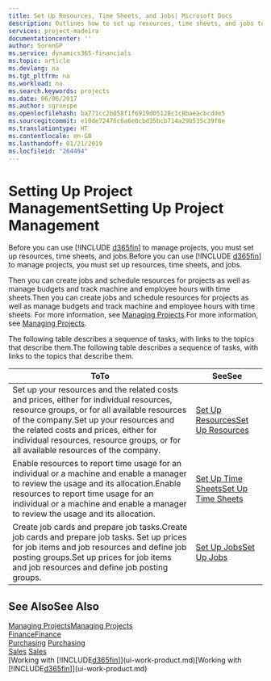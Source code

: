 ```yaml
---
title: Set Up Resources, Time Sheets, and Jobs| Microsoft Docs
description: Outlines how to set up resources, time sheets, and jobs to manage projects.
services: project-madeira
documentationcenter: ''
author: SorenGP
ms.service: dynamics365-financials
ms.topic: article
ms.devlang: na
ms.tgt_pltfrm: na
ms.workload: na
ms.search.keywords: projects
ms.date: 06/06/2017
ms.author: sgroespe
ms.openlocfilehash: ba771cc2b058f1f6919d05128c1c8baeacbcdde5
ms.sourcegitcommit: e10de72476c6a6e0cbd35bcb714a29b535c39f0e
ms.translationtype: HT
ms.contentlocale: en-GB
ms.lasthandoff: 01/21/2019
ms.locfileid: "264494"
---
```

# <a name="setting-up-project-management"></a><span data-ttu-id="364b0-103">Setting Up Project Management</span><span class="sxs-lookup"><span data-stu-id="364b0-103">Setting Up Project Management</span></span>
<span data-ttu-id="364b0-104">Before you can use [!INCLUDE [d365fin](includes/d365fin_md.md)] to manage projects, you must set up resources, time sheets, and jobs.</span><span class="sxs-lookup"><span data-stu-id="364b0-104">Before you can use [!INCLUDE [d365fin](includes/d365fin_md.md)] to manage projects, you must set up resources, time sheets, and jobs.</span></span>

<span data-ttu-id="364b0-105">Then you can create jobs and schedule resources for projects as well as manage budgets and track machine and employee hours with time sheets.</span><span class="sxs-lookup"><span data-stu-id="364b0-105">Then you can create jobs and schedule resources for projects as well as manage budgets and track machine and employee hours with time sheets.</span></span> <span data-ttu-id="364b0-106">For more information, see [Managing Projects](projects-manage-projects.md).</span><span class="sxs-lookup"><span data-stu-id="364b0-106">For more information, see [Managing Projects](projects-manage-projects.md).</span></span>  

<span data-ttu-id="364b0-107">The following table describes a sequence of tasks, with links to the topics that describe them.</span><span class="sxs-lookup"><span data-stu-id="364b0-107">The following table describes a sequence of tasks, with links to the topics that describe them.</span></span>

| <span data-ttu-id="364b0-108">To</span><span class="sxs-lookup"><span data-stu-id="364b0-108">To</span></span> | <span data-ttu-id="364b0-109">See</span><span class="sxs-lookup"><span data-stu-id="364b0-109">See</span></span> |
| --- | --- |
| <span data-ttu-id="364b0-110">Set up your resources and the related costs and prices, either for individual resources, resource groups, or for all available resources of the company.</span><span class="sxs-lookup"><span data-stu-id="364b0-110">Set up your resources and the related costs and prices, either for individual resources, resource groups, or for all available resources of the company.</span></span> |[<span data-ttu-id="364b0-111">Set Up Resources</span><span class="sxs-lookup"><span data-stu-id="364b0-111">Set Up Resources</span></span>](projects-how-setup-resources.md) |
| <span data-ttu-id="364b0-112">Enable resources to report time usage for an individual or a machine and enable a manager to review the usage and its allocation.</span><span class="sxs-lookup"><span data-stu-id="364b0-112">Enable resources to report time usage for an individual or a machine and enable a manager to review the usage and its allocation.</span></span> |[<span data-ttu-id="364b0-113">Set Up Time Sheets</span><span class="sxs-lookup"><span data-stu-id="364b0-113">Set Up Time Sheets</span></span>](projects-how-setup-time-sheets.md) |
| <span data-ttu-id="364b0-114">Create job cards and prepare job tasks.</span><span class="sxs-lookup"><span data-stu-id="364b0-114">Create job cards and prepare job tasks.</span></span> <span data-ttu-id="364b0-115">Set up prices for job items and job resources and define job posting groups.</span><span class="sxs-lookup"><span data-stu-id="364b0-115">Set up prices for job items and job resources and define job posting groups.</span></span> |[<span data-ttu-id="364b0-116">Set Up Jobs</span><span class="sxs-lookup"><span data-stu-id="364b0-116">Set Up Jobs</span></span>](projects-how-setup-jobs.md) |

## <a name="see-also"></a><span data-ttu-id="364b0-117">See Also</span><span class="sxs-lookup"><span data-stu-id="364b0-117">See Also</span></span>
[<span data-ttu-id="364b0-118">Managing Projects</span><span class="sxs-lookup"><span data-stu-id="364b0-118">Managing Projects</span></span>](projects-manage-projects.md)  
[<span data-ttu-id="364b0-119">Finance</span><span class="sxs-lookup"><span data-stu-id="364b0-119">Finance</span></span>](finance.md)  
<span data-ttu-id="364b0-120">[Purchasing](purchasing-manage-purchasing.md)       </span><span class="sxs-lookup"><span data-stu-id="364b0-120">[Purchasing](purchasing-manage-purchasing.md)       </span></span>  
<span data-ttu-id="364b0-121">[Sales](sales-manage-sales.md)   </span><span class="sxs-lookup"><span data-stu-id="364b0-121">[Sales](sales-manage-sales.md)   </span></span>  
<span data-ttu-id="364b0-122">[Working with [!INCLUDE[d365fin](includes/d365fin_md.md)]](ui-work-product.md)</span><span class="sxs-lookup"><span data-stu-id="364b0-122">[Working with [!INCLUDE[d365fin](includes/d365fin_md.md)]](ui-work-product.md)</span></span>  
